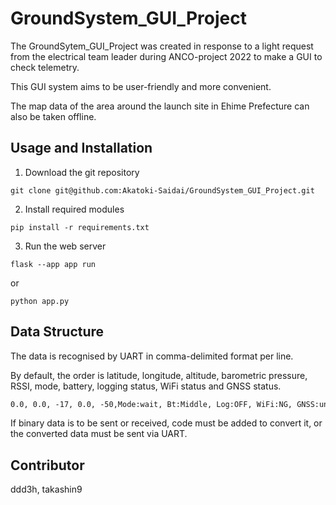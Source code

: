 # GroundSystem_GUI_Project

The GroundSytem_GUI_Project was created in response to a light request from the electrical team leader during ANCO-project 2022 to make a GUI to check telemetry.

This GUI system aims to be user-friendly and more convenient.

The map data of the area around the launch site in Ehime Prefecture can also be taken offline.

## Usage and Installation

1. Download the git repository

```shell
git clone git@github.com:Akatoki-Saidai/GroundSystem_GUI_Project.git
```

2. Install required modules

```shell
pip install -r requirements.txt
```

3. Run the web server

```shell
flask --app app run
```

or

```shell
python app.py
```

## Data Structure

The data is recognised by UART in comma-delimited format per line.

By default, the order is latitude, longitude, altitude, barometric pressure, RSSI, mode, battery, logging status, WiFi status and GNSS status.

```txt
0.0, 0.0, -17, 0.0, -50,Mode:wait, Bt:Middle, Log:OFF, WiFi:NG, GNSS:unlock
```

If binary data is to be sent or received, code must be added to convert it, or the converted data must be sent via UART.

## Contributor

ddd3h, takashin9
